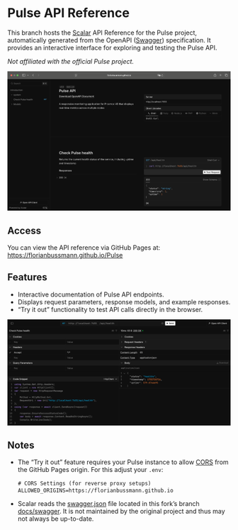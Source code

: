# Pulse API Reference

This branch hosts the [Scalar](https://scalar.com/) API Reference for the Pulse project, automatically generated from the OpenAPI ([Swagger](https://swagger.io/)) specification. It provides an interactive interface for exploring and testing the Pulse API.

*Not affiliated with the official Pulse project.*

![Pulse API Reference](assets/preview.png)

## Access

You can view the API reference via GitHub Pages at: https://florianbussmann.github.io/Pulse

## Features

- Interactive documentation of Pulse API endpoints.
- Displays request parameters, response models, and example responses.
- “Try it out” functionality to test API calls directly in the browser.

![Test Request /api/health](assets/test-request-health.png)

## Notes

- The “Try it out” feature requires your Pulse instance to allow [CORS](https://developer.mozilla.org/en-US/docs/Web/HTTP/Guides/CORS) from the GitHub Pages origin. For this adjust your `.env`:
    ```env
    # CORS Settings (for reverse proxy setups)
    ALLOWED_ORIGINS=https://florianbussmann.github.io
    ```

- Scalar reads the [swagger.json](https://github.com/florianbussmann/Pulse/blob/docs/swagger/docs/swagger.json) file located in this fork’s branch [docs/swagger](https://github.com/florianbussmann/Pulse/tree/docs/swagger). It is not maintained by the original project and thus may not always be up-to-date.
